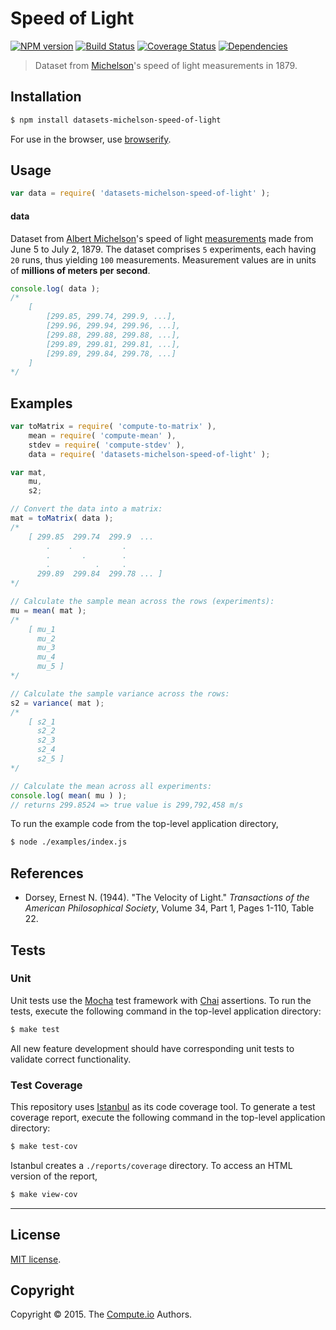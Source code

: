 Speed of Light
===
[![NPM version][npm-image]][npm-url] [![Build Status][travis-image]][travis-url] [![Coverage Status][codecov-image]][codecov-url] [![Dependencies][dependencies-image]][dependencies-url]

> Dataset from [Michelson](https://en.wikipedia.org/wiki/Albert_A._Michelson)'s speed of light measurements in 1879.


## Installation

``` bash
$ npm install datasets-michelson-speed-of-light
```

For use in the browser, use [browserify](https://github.com/substack/node-browserify).


## Usage

``` javascript
var data = require( 'datasets-michelson-speed-of-light' );
```

#### data

Dataset from [Albert Michelson](https://en.wikipedia.org/wiki/Albert_A._Michelson)'s speed of light [measurements](http://www.itl.nist.gov/div898/strd/univ/data/Michelso.dat) made from June 5 to July 2, 1879. The dataset comprises `5` experiments, each having `20` runs, thus yielding `100` measurements. Measurement values are in units of __millions of meters per second__.

``` javascript
console.log( data );
/*
	[
		[299.85, 299.74, 299.9, ...],
		[299.96, 299.94, 299.96, ...],
		[299.88, 299.88, 299.88, ...],
		[299.89, 299.81, 299.81, ...],
		[299.89, 299.84, 299.78, ...]
	]
*/
```


## Examples

``` javascript
var toMatrix = require( 'compute-to-matrix' ),
	mean = require( 'compute-mean' ),
	stdev = require( 'compute-stdev' ),
	data = require( 'datasets-michelson-speed-of-light' );

var mat,
	mu,
	s2;

// Convert the data into a matrix:
mat = toMatrix( data );
/*
    [ 299.85  299.74  299.9  ...
        .    .           .
        .       .        .
        .          .     .
      299.89  299.84  299.78 ... ]
*/

// Calculate the sample mean across the rows (experiments):
mu = mean( mat );
/*
    [ mu_1
      mu_2
      mu_3
      mu_4
      mu_5 ]
*/

// Calculate the sample variance across the rows:
s2 = variance( mat );
/*
    [ s2_1
      s2_2
      s2_3
      s2_4
      s2_5 ]
*/

// Calculate the mean across all experiments:
console.log( mean( mu ) );
// returns 299.8524 => true value is 299,792,458 m/s
```

To run the example code from the top-level application directory,

``` bash
$ node ./examples/index.js
```


## References

* 	Dorsey, Ernest N. (1944). "The Velocity of Light." *Transactions of the American Philosophical Society*, Volume 34, Part 1, Pages 1-110, Table 22.



## Tests

### Unit

Unit tests use the [Mocha](http://mochajs.org/) test framework with [Chai](http://chaijs.com) assertions. To run the tests, execute the following command in the top-level application directory:

``` bash
$ make test
```

All new feature development should have corresponding unit tests to validate correct functionality.


### Test Coverage

This repository uses [Istanbul](https://github.com/gotwarlost/istanbul) as its code coverage tool. To generate a test coverage report, execute the following command in the top-level application directory:

``` bash
$ make test-cov
```

Istanbul creates a `./reports/coverage` directory. To access an HTML version of the report,

``` bash
$ make view-cov
```


---
## License

[MIT license](http://opensource.org/licenses/MIT).


## Copyright

Copyright &copy; 2015. The [Compute.io](https://github.com/compute-io) Authors.


[npm-image]: http://img.shields.io/npm/v/datasets-michelson-speed-of-light.svg
[npm-url]: https://npmjs.org/package/datasets-michelson-speed-of-light

[travis-image]: http://img.shields.io/travis/datasets-io/michelson-speed-of-light/master.svg
[travis-url]: https://travis-ci.org/datasets-io/michelson-speed-of-light

[codecov-image]: https://img.shields.io/codecov/c/github/datasets-io/michelson-speed-of-light/master.svg
[codecov-url]: https://codecov.io/github/datasets-io/michelson-speed-of-light?branch=master

[dependencies-image]: http://img.shields.io/david/datasets-io/michelson-speed-of-light.svg
[dependencies-url]: https://david-dm.org/datasets-io/michelson-speed-of-light

[dev-dependencies-image]: http://img.shields.io/david/dev/datasets-io/michelson-speed-of-light.svg
[dev-dependencies-url]: https://david-dm.org/dev/datasets-io/michelson-speed-of-light

[github-issues-image]: http://img.shields.io/github/issues/datasets-io/michelson-speed-of-light.svg
[github-issues-url]: https://github.com/datasets-io/michelson-speed-of-light/issues
